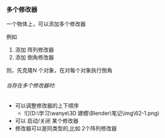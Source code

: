 ### 多个修改器

一个物体上，可以添加多个修改器

例如

1. 添加 阵列修改器
2. 添加 倒角修改器

则，先克隆N 个对象，在对每个对象执行倒角



###### 当存在多个修改器时:

- 可以调整修改器的上下顺序
  - ![](D:\学习\wanye\3D 建模\Blender\笔记\img\62-1.png)
- 可以 启动/关闭 某个修改器
- 修改器可以是同类型的,比如 2个阵列修改器

